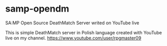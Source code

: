 # samp-opendm
SA:MP Open Source DeathMatch Server writed on YouTube live

This is simple DeathMatch server in Polish language created with YouTube live on my channel.
https://www.youtube.com/user/rpgmaster09
